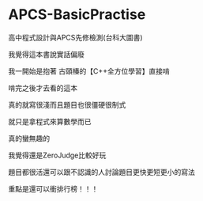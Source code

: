 # APCS-BasicPractise
高中程式設計與APCS先修檢測(台科大圖書)

我覺得這本書說實話偏廢

我一開始是抱著 古頤榛的【C++全方位學習】直接啃

啃完之後才去看的這本

真的就寫很淺而且題目也很僵硬很制式

就只是拿程式來算數學而已

真的蠻無趣的

我覺得還是ZeroJudge比較好玩

題目都很活還可以跟不認識的人討論題目更快更短更小的寫法

重點是還可以衝排行榜！！！
